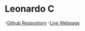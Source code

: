 # Leonardo C

-[Github Respository](https://github.com/C1leo/Final-Project)
-[Live Webpage](https://c1leo.github.io/Final-Project/)
